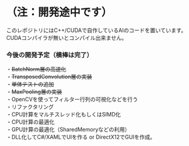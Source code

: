 # （注：開発途中です）
このレポジトリにはC++/CUDAで自作しているAIのコードを置いています。  
CUDAコンパイラが無いとコンパイル出来ません。

### 今後の開発予定（横棒は完了）
・~~BatchNorm層の高速化~~  
・~~TransposedConvolution層の実装~~  
・~~単体テストの追加~~  
・~~MaxPooling層の実装~~  
・OpenCVを使ってフィルター行列の可視化などを行う  
・リファクタリング  
・CPU計算をマルチスレッド化もしくはSIMD化  
・CPU計算の最適化  
・GPU計算の最適化（SharedMemoryなどの利用）  
・DLL化してC#/XAMLでUIを作る or DirectX12でGUIを作成。
